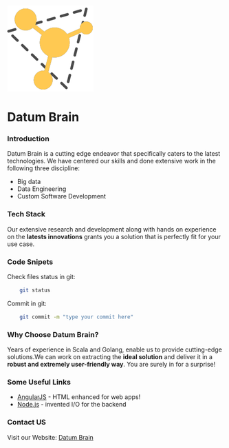 [![Datum Brain](logo.png)](https://datumbrain.com)
# Datum Brain                                                  
### Introduction
Datum Brain is a cutting edge endeavor that specifically caters to the latest technologies. We have centered our skills and done extensive work in the following three discipline:
- Big data
- Data Engineering
- Custom Software Development
### Tech Stack
Our extensive research and development along with hands on experience on the **latests innovations** grants you a solution that is perfectly fit for your use case.
### Code Snipets
Check files status in git:
```sh
	git status
```
Commit in git:
```sh
	git commit -m "type your commit here"

```
### Why Choose Datum Brain?
Years of experience in Scala and Golang, enable us to provide cutting-edge solutions.We can work on extracting the **ideal solution** and deliver it in a **robust and extremely user-friendly way**. You are surely in for a surprise!
 ### Some Useful Links
 - [AngularJS](angularjs.org
) - HTML enhanced for web apps!
- [Node.js](nodejs.org
) - invented I/O for the backend
### Contact US
Visit our Website: [Datum Brain](https://datumbrain.com/)

